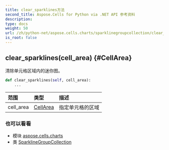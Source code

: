```yaml
---
title: clear_sparklines方法
second_title: Aspose.Cells for Python via .NET API 参考资料
description:
type: docs
weight: 50
url: /zh/python-net/aspose.cells.charts/sparklinegroupcollection/clear_sparklines/
is_root: false
---
```

##  clear_sparklines(cell_area) {#CellArea}
清除单元格区域内的迷你图。



```python
def clear_sparklines(self, cell_area):
    ...
```


|范围|类型|描述|
| :- | :- | :- |
| cell_area | [CellArea](/cells/zh/python-net/aspose.cells/cellarea) |指定单元格的区域|



### 也可以看看
* 模块 [aspose.cells.charts](../../)
* 类 [SparklineGroupCollection](/cells/zh/python-net/aspose.cells.charts/sparklinegroupcollection)
